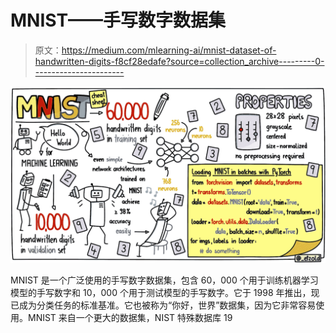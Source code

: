 # MNIST——手写数字数据集

> 原文：<https://medium.com/mlearning-ai/mnist-dataset-of-handwritten-digits-f8cf28edafe?source=collection_archive---------0----------------------->

![](img/dcab6ff269f8826870456f215f32506e.png)

MNIST 是一个广泛使用的手写数字数据集，包含 60，000 个用于训练机器学习模型的手写数字和 10，000 个用于测试模型的手写数字。它于 1998 年推出，现已成为分类任务的标准基准。它也被称为“你好，世界”数据集，因为它非常容易使用。MNIST 来自一个更大的数据集，NIST 特殊数据库 19